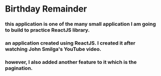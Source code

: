 # Birthday Remainder
### this application is one of the many small application I am going to build to practice ReactJS library.
### an application created using ReactJS. I created it after watching John Smilga's YouTube video. 
### however, I also added another feature to it which is the pagination. 
